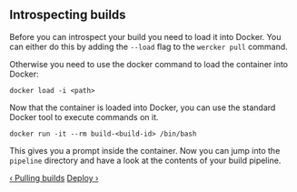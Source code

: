 ## Introspecting builds

Before you can introspect your build you need to load it into Docker. You can
either do this by adding the `--load` flag to the `wercker pull` command.

Otherwise you need to use the docker command to load the container into Docker:

```no-highlight
docker load -i <path>
```

Now that the container is loaded into Docker, you can use the standard Docker
tool to execute commands on it.

```no-highlight
docker run -it --rm build-<build-id> /bin/bash
```

This gives you a prompt inside the container. Now you can jump into the
`pipeline` directory and have a look at the contents of your build
pipeline.

[&lsaquo; Pulling builds](/learn/build/pulling-builds.html "nav previous build")
[Deploy &rsaquo;](/learn/deploy/introduction.html "nav next deploy")
